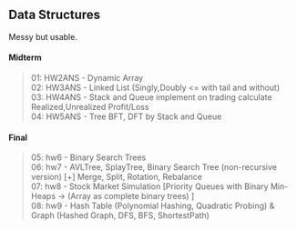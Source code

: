 ## Data Structures

Messy but usable.

#### Midterm

> 01: HW2ANS - Dynamic Array <br>
> 02: HW3ANS - Linked List (Singly,Doubly <= with tail and without) <br>
> 03: HW4ANS - Stack and Queue implement on trading calculate Realized,Unrealized Profit/Loss <br>
> 04: HW5ANS - Tree BFT, DFT by Stack and Queue <br>

#### Final

> 05: hw6 - Binary Search Trees<br>
> 06: hw7 - AVLTree, SplayTree, Binary Search Tree (non-recursive version) [+] Merge, Split, Rotation, Rebalance <br>
> 07: hw8 - Stock Market Simulation [Priority Queues with Binary Min-Heaps -> (Array as complete binary trees) ] <br>
> 08: hw9 - Hash Table (Polynomial Hashing, Quadratic Probing) & Graph (Hashed Graph, DFS, BFS, ShortestPath)
